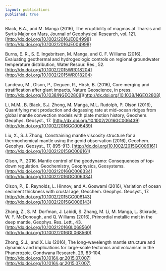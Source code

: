 ```yaml
---
layout: publications
published: true
---
```


Black, B.A., and M. Manga (2016), The eruptibility of magmas at Tharsis and Syrtis Major on Mars, Journal of Geophysical Research, vol. 121. [http://dx.doi.org/10.1002/2016JE004998](http://dx.doi.org/10.1002/2016JE004998)

Burns, E. R., S. E. Ingebritsen, M. Manga, and C. F. Williams (2016), Evaluating geothermal and hydrogeologic controls on regional groundwater temperature distribution, Water Resour. Res., 52.  [http://dx.doi.org/10.1002/2015WR018204](http://dx.doi.org/10.1002/2015WR018204)
 
Landeau, M., Olson, P., Deguen, R., Hirsh, B. (2016), Core merging and stratification after
giant impacts, Nature Geoscience, in press. [http://dx.doi.org/10.1038/NGEO2808](http://dx.doi.org/10.1038/NGEO2808)
 
Li, M.M., B. Black, S.J. Zhong, M. Manga, M.L. Rudolph, P. Olson (2016), Quantifying melt production and degassing rate at mid-ocean ridges from global mantle convection models with plate motion history, Geochem. Geophys. Geosyst., 17.  [http://dx.doi.org/10.1002/2016GC006439](http://dx.doi.org/10.1002/2016GC006439)
 
Liu, X., S.J. Zhong, Constraining mantle viscosity structure for a thermochemical mantle using the geoid observation (2016), Geochem. Geophys. Geosyst., 17, 895-913.  [http://dx.doi.org/10.1002/2015GC006161](http://dx.doi.org/10.1002/2015GC006161)
 
Olson, P., 2016. Mantle control of the geodynamo: Consequences of top‐down regulation. 
Geochemistry, Geophysics, Geosystems.  [http://dx.doi.org/10.1002/2016GC006334](http://dx.doi.org/10.1002/2016GC006334) 
  
Olson, P., E. Reynolds, L. Hinnov, and A. Goswami (2016), Variation of ocean sediment thickness with crustal age, Geochem. Geophys. Geosyst., 17. [http://dx.doi.org/10.1002/2015GC006143](http://dx.doi.org/10.1002/2015GC006143)
 
Zhang, Z., S. M. Dorfman, J. Labidi, S. Zhang, M. Li, M. Manga, L. Stixrude,
W. F. McDonough, and Q. Williams (2016), Primordial metallic melt in the deep mantle, Geophys. Res. Lett., 43. [http://dx.doi.org/10.1002/2016GL068560](http://dx.doi.org/10.1002/2016GL068560)
 
Zhong, S.J., and X. Liu (2016), The long-wavelength mantle structure and dynamics and implications for large-scale tectonics and volcanism in the Phanerozoic, Gondwana Research, 29, 83-104.  [http://dx.doi.org/10.1016/j.gr.2015.07.007](http://dx.doi.org/10.1016/j.gr.2015.07.007)